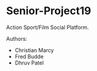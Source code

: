 # Senior-Project19
Action Sport/Film Social Platform.

Authors:
- Christian Marcy
- Fred Budde
- Dhruv Patel
